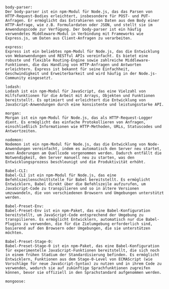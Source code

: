     body-parser:
    Der body-parser ist ein npm-Modul für Node.js, das das Parsen von HTTP-Request-Bodies erleichtert, insbesondere für POST- und PUT-Anfragen. Er ermöglicht das Extrahieren von Daten aus dem Body einer HTTP-Anfrage, wie z.B. Formulardaten oder JSON, und stellt sie im Anwendungscode zur Verfügung. Der body-parser ist ein häufig verwendetes Middleware-Modul in Verbindung mit Frameworks wie Express.js, um Daten aus Client-Anfragen zu verarbeiten.

    express:
    Express ist ein beliebtes npm-Modul für Node.js, das die Entwicklung von Webanwendungen und RESTful APIs vereinfacht. Es bietet eine robuste und flexible Routing-Engine sowie zahlreiche Middleware-Funktionen, die das Handling von HTTP-Anfragen und Antworten erleichtern. Express ist bekannt für seine Einfachheit, Geschwindigkeit und Erweiterbarkeit und wird häufig in der Node.js-Community eingesetzt.

    lodash:
    Lodash ist ein npm-Modul für JavaScript, das eine Vielzahl von Hilfsfunktionen für die Arbeit mit Arrays, Objekten und Funktionen bereitstellt. Es optimiert und erleichtert die Entwicklung von JavaScript-Anwendungen durch eine konsistente und leistungsstarke API.

    morgan:
    Morgan ist ein npm-Modul für Node.js, das als HTTP-Request-Logger dient. Es ermöglicht das einfache Protokollieren von Anfragen, einschließlich Informationen wie HTTP-Methoden, URLs, Statuscodes und Antwortzeiten.

    nodemon:
    Nodemon ist ein npm-Modul für Node.js, das die Entwicklung von Node-Anwendungen vereinfacht, indem es automatisch den Server neu startet, wenn Änderungen am Quellcode vorgenommen werden. Dadurch entfällt die Notwendigkeit, den Server manuell neu zu starten, was den Entwicklungsprozess beschleunigt und die Produktivität erhöht.

    Babel-CLI:
    Babel-CLI ist ein npm-Modul für Node.js, das eine Befehlszeilenschnittstelle für Babel bereitstellt. Es ermöglicht Entwicklern, Babel direkt über die Befehlszeile aufzurufen, um JavaScript-Code zu transpilieren und so in ältere Versionen umzuwandeln, die von verschiedenen Browsern und Umgebungen unterstützt werden.

    Babel-Preset-Env:
    Babel-Preset-Env ist ein npm-Paket, das eine Babel-Konfiguration bereitstellt, um JavaScript-Code entsprechend der Umgebung zu transpilieren. Es ermöglicht Entwicklern, automatisch nur die Babel-Plugins zu verwenden, die für die Zielumgebung erforderlich sind, basierend auf den Browsern oder Umgebungen, die sie unterstützen möchten.

    Babel-Preset-Stage-0:
    Babel-Preset-Stage-0 ist ein npm-Paket, das eine Babel-Konfiguration für experimentelle JavaScript-Funktionen bereitstellt, die sich noch in einem frühen Stadium der Standardisierung befinden. Es ermöglicht Entwicklern, Funktionen aus dem Stage-0-Level von ECMAScript (wie Vorschläge für neue JavaScript-Syntax) zu nutzen und in ihrem Code zu verwenden, wodurch sie auf zukünftige Sprachfunktionen zugreifen können, bevor sie offiziell in den Sprachstandard aufgenommen werden.

    mongoose:
